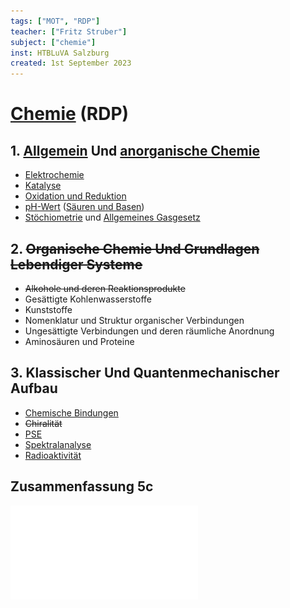 ```yaml
---
tags: ["MOT", "RDP"]
teacher: ["Fritz Struber"]
subject: ["chemie"]
inst: HTBLuVA Salzburg
created: 1st September 2023
---
```


# [Chemie](README.md) (RDP)

## 1. [Allgemein](Grundlagen%20%20der%20Chemie.md) Und [anorganische Chemie](https://de.wikipedia.org/wiki/Anorganische_Chemie)

 - [Elektrochemie](Elektrochemie.md)
 - [Katalyse](Katalyse.md)
 - [Oxidation und Reduktion](Oxidation%20und%20Reduktion.md)
 - [pH-Wert](pH-Wert.md) ([Säuren und Basen](Säuren%20und%20Basen.md))
 - [Stöchiometrie](Stöchiometrie.md) und [Allgemeines Gasgesetz](../Physik/Allgemeines%20Gasgesetz.md)

## 2. ~~Organische Chemie Und Grundlagen Lebendiger Systeme~~

 - ~~Alkohole und deren Reaktionsprodukte~~
 - Gesättigte Kohlenwasserstoffe
 - Kunststoffe
 - Nomenklatur und Struktur organischer Verbindungen 
 - Ungesättigte Verbindungen und deren räumliche Anordnung
 - Aminosäuren und Proteine
 

## 3. Klassischer Und Quantenmechanischer Aufbau

 - [Chemische Bindungen](Chemische%20Bindungen.md)
 - ~~Chiralität~~
 - [PSE](Periodensystem%20der%20Elemente.md)
 - [Spektralanalyse](Spektralanalyse.md)
 - [Radioaktivität](Radioaktivität.md)

## Zusammenfassung 5c

![5c-matura-sum](assets/5c-matura-sum.pdf)
